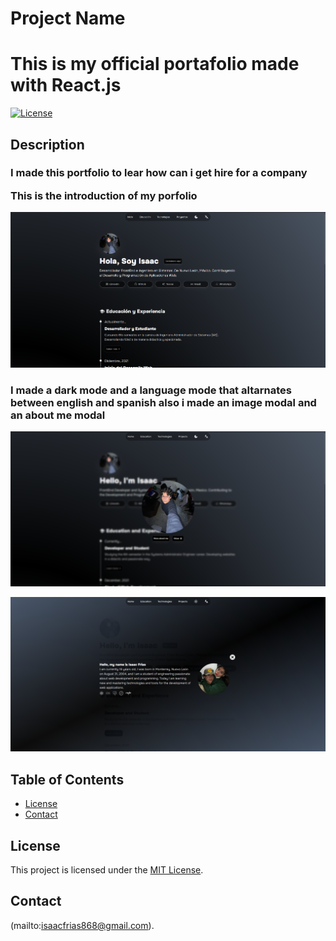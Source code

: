 # Project Name
<h1>This is my official portafolio made with React.js </h1>

[![License](https://img.shields.io/badge/license-MIT-blue.svg)](LICENSE)

## Description

<h3>I made this portfolio to lear how can i get hire for a company

This is the introduction of my porfolio</h3>
![alt text](ReadMeImages/image.png)

<h3>I made a dark mode and a language mode that altarnates between english and spanish
also i made an image modal and an about me modal</h3>

![alt text](ReadMeImages/image-1.png) 

![alt text](ReadMeImages/image-3.png)


## Table of Contents

- [License](#license)
- [Contact](#contact)


## License

This project is licensed under the [MIT License](LICENSE).

## Contact

(mailto:isaacfrias868@gmail.com).
